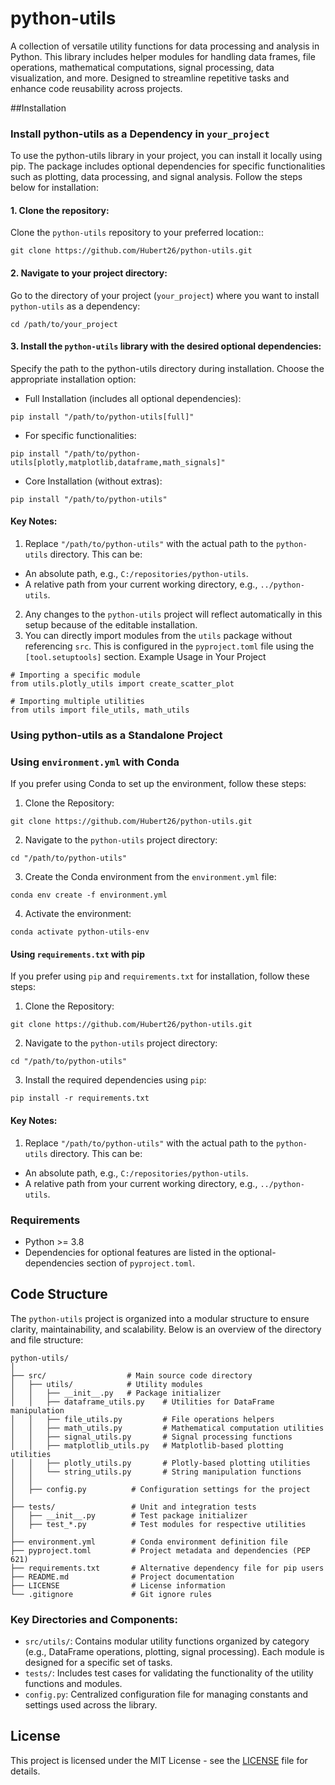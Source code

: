 # python-utils
A collection of versatile utility functions for data processing and analysis in Python. This library includes helper modules for handling data frames, file operations, mathematical computations, signal processing, data visualization, and more. Designed to streamline repetitive tasks and enhance code reusability across projects. 

##Installation

### Install python-utils as a Dependency in `your_project`
To use the python-utils library in your project, you can install it locally using pip. The package includes optional dependencies for specific functionalities such as plotting, data processing, and signal analysis. Follow the steps below for installation:

#### 1. Clone the repository:
Clone the `python-utils` repository to your preferred location::
```
git clone https://github.com/Hubert26/python-utils.git
```

#### 2. Navigate to your project directory:
Go to the directory of your project (`your_project`) where you want to install `python-utils` as a dependency:
```
cd /path/to/your_project
```

#### 3. Install the `python-utils` library with the desired optional dependencies:
Specify the path to the python-utils directory during installation. Choose the appropriate installation option:
+ Full Installation (includes all optional dependencies):
```
pip install "/path/to/python-utils[full]"
```
+ For specific functionalities:
```
pip install "/path/to/python-utils[plotly,matplotlib,dataframe,math_signals]"
```
+ Core Installation (without extras):
```
pip install "/path/to/python-utils"
```
#### Key Notes:
1. Replace `"/path/to/python-utils"` with the actual path to the `python-utils` directory. This can be:
+ An absolute path, e.g., `C:/repositories/python-utils`.
+ A relative path from your current working directory, e.g., `../python-utils`.
2. Any changes to the `python-utils` project will reflect automatically in this setup because of the editable installation.
3. You can directly import modules from the `utils` package without referencing `src`. This is configured in the `pyproject.toml` file using the `[tool.setuptools]` section.
Example Usage in Your Project
```
# Importing a specific module
from utils.plotly_utils import create_scatter_plot

# Importing multiple utilities
from utils import file_utils, math_utils
```

### Using python-utils as a Standalone Project
### Using `environment.yml` with Conda
If you prefer using Conda to set up the environment, follow these steps:
1. Clone the Repository:
```
git clone https://github.com/Hubert26/python-utils.git
```

2. Navigate to the `python-utils` project directory:
```
cd "/path/to/python-utils"
```

3. Create the Conda environment from the `environment.yml` file:
```
conda env create -f environment.yml
```
4. Activate the environment:
```
conda activate python-utils-env
```

#### Using `requirements.txt` with pip
If you prefer using `pip` and `requirements.txt` for installation, follow these steps:
1. Clone the Repository:
```
git clone https://github.com/Hubert26/python-utils.git
```

2. Navigate to the `python-utils` project directory:
```
cd "/path/to/python-utils"
```

3. Install the required dependencies using `pip`:
```
pip install -r requirements.txt
```

#### Key Notes:
1. Replace `"/path/to/python-utils"` with the actual path to the `python-utils` directory. This can be:
+ An absolute path, e.g., `C:/repositories/python-utils`.
+ A relative path from your current working directory, e.g., `../python-utils`.

### Requirements
+ Python >= 3.8
+ Dependencies for optional features are listed in the optional-dependencies section of `pyproject.toml`.

## Code Structure
The `python-utils` project is organized into a modular structure to ensure clarity, maintainability, and scalability. Below is an overview of the directory and file structure:
```
python-utils/
│
├── src/                  # Main source code directory
│   ├── utils/            # Utility modules
│   │   ├── __init__.py   # Package initializer
│   │   ├── dataframe_utils.py    # Utilities for DataFrame manipulation
│   │   ├── file_utils.py         # File operations helpers
│   │   ├── math_utils.py         # Mathematical computation utilities
│   │   ├── signal_utils.py       # Signal processing functions
│   │   ├── matplotlib_utils.py   # Matplotlib-based plotting utilities
│   │   ├── plotly_utils.py       # Plotly-based plotting utilities
│   │   └── string_utils.py       # String manipulation functions
│   │
│   ├── config.py          # Configuration settings for the project
│
├── tests/                 # Unit and integration tests
│   ├── __init__.py        # Test package initializer
│   ├── test_*.py          # Test modules for respective utilities
│
├── environment.yml        # Conda environment definition file
├── pyproject.toml         # Project metadata and dependencies (PEP 621)
├── requirements.txt       # Alternative dependency file for pip users
├── README.md              # Project documentation
├── LICENSE                # License information
└── .gitignore             # Git ignore rules
```

### Key Directories and Components:
+ `src/utils/`: Contains modular utility functions organized by category (e.g., DataFrame operations, plotting, signal processing). Each module is designed for a specific set of tasks.
+ `tests/`: Includes test cases for validating the functionality of the utility functions and modules.
+ `config.py`: Centralized configuration file for managing constants and settings used across the library.

## License

This project is licensed under the MIT License - see the [LICENSE](https://github.com/Hubert26/python-utils/blob/main/LICENSE) file for details.
